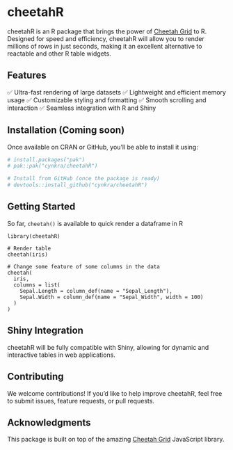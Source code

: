 # cheetahR

cheetahR is an R package that brings the power of [Cheetah Grid](https://github.com/future-architect/cheetah-grid) to R. Designed for speed and efficiency, cheetahR will allow you to render millions of rows in just seconds, making it an excellent alternative to reactable and other R table widgets.

## Features

✅ Ultra-fast rendering of large datasets
✅ Lightweight and efficient memory usage
✅ Customizable styling and formatting
✅ Smooth scrolling and interaction
✅ Seamless integration with R and Shiny

## Installation (Coming soon)

Once available on CRAN or GitHub, you’ll be able to install it using:

``` r
# install.packages("pak")
# pak::pak("cynkra/cheetahR")

# Install from GitHub (once the package is ready)
# devtools::install_github("cynkra/cheetahR")

```

## Getting Started
So far, `cheetah()` is available to quick render a dataframe in R

```{r example}
library(cheetahR)

# Render table
cheetah(iris)

# Change some feature of some columns in the data
cheetah(
  iris,
  columns = list(
    Sepal.Length = column_def(name = "Sepal_Length"),
    Sepal.Width = column_def(name = "Sepal_Width", width = 100)
  )
)
```

## Shiny Integration
cheetahR will be fully compatible with Shiny, allowing for dynamic and interactive tables in web applications.

## Contributing
We welcome contributions! If you’d like to help improve cheetahR, feel free to submit issues, feature requests, or pull requests.

## Acknowledgments
This package is built on top of the amazing [Cheetah Grid](https://github.com/future-architect/cheetah-grid) JavaScript library.